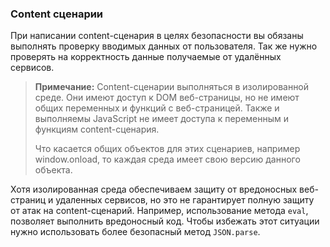 ### Content сценарии

При написании content-сценария в целях безопасности вы обязаны выполнять проверку вводимых данных от пользователя. Так же нужно проверять на корректность данные получаемые от удалённых сервисов.  

> **Примечание:**
> Content-сценарии выполняться в изолированной среде. Они имеют доступ к DOM веб-страницы, но не имеют общих переменных и функций с веб-страницей. Также и выполняемы JavaScript не имеет доступа к переменным и функциям content-сценария.
>
> Что касается общих объектов для этих сценариев, например window.onload, то каждая среда имеет свою версию данного объекта.

Хотя изолированная среда обеспечиваем защиту от вредоносных веб-страниц и удаленных сервисов, но это не гарантирует полную защиту от атак на content-сценарий. Например, использование метода `eval`, позволяет выполнить вредоносный код. Чтобы избежать этот ситуации нужно использовать более безопасный метод `JSON.parse`.





